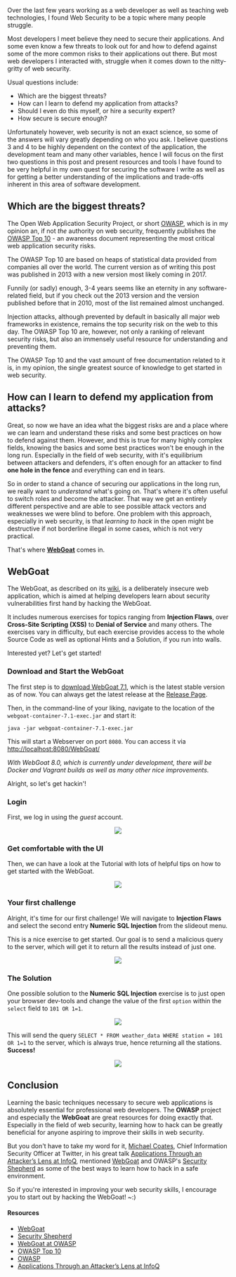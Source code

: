 Over the last few years working as a web developer as well as teaching web technologies, I found Web Security to be a topic where many people struggle.

Most developers I meet believe they need to secure their applications. And some even know a few threats to look out for and how to defend against some of the more common risks to their applications out there. But most web developers I interacted with, struggle when it comes down to the nitty-gritty of web security. 

Usual questions include: 

* Which are the biggest threats?
* How can I learn to defend my application from attacks?
* Should I even do this myself, or hire a security expert?
* How secure is secure enough?

Unfortunately however, web security is not an exact science, so some of the answers will vary greatly depending on who you ask. I believe questions 3 and 4 to be highly dependent on the context of the application, the development team and many other variables, hence I will focus on the first two questions in this post and present resources and tools I have found to be very helpful in my own quest for securing the software I write as well as for getting a better understanding of the implications and trade-offs inherent in this area of software development.


## Which are the biggest threats?

The Open Web Application Security Project, or short [OWASP](https://www.owasp.org), which is in my opinion an, if not *the* authority on web security, frequently publishes the [OWASP Top 10](https://www.owasp.org/index.php/Category:OWASP_Top_Ten_Project) - an awareness document representing the most critical web application security risks.

The OWASP Top 10 are based on heaps of statistical data provided from companies all over the world. The current version as of writing this post was published in 2013 with a new version most likely coming in 2017.

Funnily (or sadly) enough, 3-4 years seems like an eternity in any software-related field, but if you check out the 2013 version and the version published before that in 2010, most of the list remained almost unchanged.

Injection attacks, although prevented by default in basically all major web frameworks in existence, remains the top security risk on the web to this day. The OWASP Top 10 are, however, not only a ranking of relevant security risks, but also an immensely useful resource for understanding and preventing them.

The OWASP Top 10 and the vast amount of free documentation related to it is, in my opinion, the single greatest source of knowledge to get started in web security.

## How can I learn to defend my application from attacks?

Great, so now we have an idea what the biggest risks are and a place where we can learn and understand these risks and some best practices on how to defend against them. However, and this is true for many highly complex fields, knowing the basics and some best practices won't be enough in the long run. Especially in the field of web security, with it's equilibrium between attackers and defenders, it's often enough for an attacker to find **one hole in the fence** and everything can end in tears.

So in order to stand a chance of securing our applications in the long run, we really want to *understand* what's going on. That's where it's often useful to switch roles and become the attacker. That way we get an entirely different perspective and are able to see possible attack vectors and weaknesses we were blind to before. One problem with this approach, especially in web security, is that *learning to hack* in the open might be destructive if not borderline illegal in some cases, which is not very practical.

That's where **[WebGoat](https://github.com/WebGoat/WebGoat)** comes in.

## WebGoat

The WebGoat, as described on its [wiki](https://github.com/WebGoat/WebGoat/wiki), is a deliberately insecure web application, which is aimed at helping developers learn about security vulnerabilities first hand by hacking the WebGoat. 

It includes numerous exercises for topics ranging from **Injection Flaws**, over **Cross-Site Scripting (XSS)** to **Denial of Service** and many others. The exercises vary in difficulty, but each exercise provides access to the whole Source Code as well as optional Hints and a Solution, if you run into walls.

Interested yet? Let's get started!

### Download and Start the WebGoat

The first step is to [download WebGoat 7.1](https://github.com/WebGoat/WebGoat/releases/download/7.1/webgoat-container-7.1-exec.jar), which is the latest stable version as of now. You can always get the latest release at the [Release Page](https://github.com/WebGoat/WebGoat/releases/).

Then, in the command-line of your liking, navigate to the location of the `webgoat-container-7.1-exec.jar` and start it:

```
java -jar webgoat-container-7.1-exec.jar
```

This will start a Webserver on port `8080`. You can access it via [http://localhost:8080/WebGoat/](http://localhost:8080/WebGoat/) 

*With WebGoat 8.0, which is currently under development, there will be Docker and Vagrant builds as well as many other nice improvements.*

Alright, so let's get hackin'!

### Login

First, we log in using the *guest* account.

<center>
    <a href="images/login.png" target="_blank"><img src="images/login_thmb.png" /></a>
</center>

### Get comfortable with the UI 

Then, we can have a look at the Tutorial with lots of helpful tips on how to get started with the WebGoat.

<center>
    <a href="images/getting_started.png" target="_blank"><img src="images/getting_started_thmb.png" /></a>
</center>

### Your first challenge 

Alright, it's time for our first challenge! We will navigate to **Injection Flaws** and select the second entry **Numeric SQL Injection** from the slideout menu.

This is a nice exercise to get started. Our goal is to send a malicious query to the server, which will get it to return all the results instead of just one.

<center>
    <a href="images/challenge.png" target="_blank"><img src="images/challenge_thmb.png" /></a>
</center>

### The Solution 

One possible solution to the **Numeric SQL Injection** exercise is to just open your browser dev-tools and change the value of the first `option` within the `select` field to `101 OR 1=1`.

<center>
    <a href="images/solution.png" target="_blank"><img src="images/solution_thmb.png" /></a>
</center>

This will send the query `SELECT * FROM weather_data WHERE station = 101 OR 1=1` to the server, which is always true, hence returning all the stations. **Success!**

<center>
    <a href="images/success.png" target="_blank"><img src="images/success_thmb.png" /></a>
</center>

## Conclusion 

Learning the basic techniques necessary to secure web applications is absolutely essential for professional web developers. The **OWASP** project and especially the **WebGoat** are great resources for doing exactly that. Especially in the field of web security, learning how to hack can be greatly beneficial for anyone aspiring to improve their skills in web security.

But you don't have to take my word for it, [Michael Coates](https://twitter.com/_mwc), Chief Information Security Officer at Twitter, in his great talk [Applications Through an Attacker’s Lens at InfoQ](https://www.infoq.com/presentations/security-attacker-mind), mentioned [WebGoat](https://github.com/WebGoat/WebGoat) and OWASP's [Security Shepherd](https://github.com/OWASP/SecurityShepherd) as some of the best ways to learn how to hack in a safe environment.

So if you're interested in improving your web security skills, I encourage you to start out by hacking the WebGoat! ~:) 

#### Resources

* [WebGoat](https://github.com/WebGoat/WebGoat)
* [Security Shepherd](https://github.com/OWASP/SecurityShepherd)
* [WebGoat at OWASP](https://www.owasp.org/index.php/Category:OWASP_WebGoat_Project)
* [OWASP Top 10](https://www.owasp.org/index.php/Category:OWASP_Top_Ten_Project)
* [OWASP](https://www.owasp.org)
* [Applications Through an Attacker’s Lens at InfoQ](https://www.infoq.com/presentations/security-attacker-mind)
